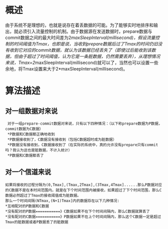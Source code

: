 概述
===

由于系统不是理想的，也就是说存在着丢数据的可能。为了能够实时地排序和输出，就必须引入流量控制的机制。由于数据源在发送数据时，prepare数据与commit数据之间的最大时间差为2*maxSleepInterval(millisecond)，假设流量控制的时间阈值为Tmax，也即是说，当收到prepare数据后过了Tmax的时间仍旧没有收到它对应的commit数据，就认为该数据已经丢失了（即使过后能收到该数据，但由于超过了时间阈值，认为它是一条脏数据，仍然需要丢弃），从理想情况来说，Tmax=2*maxSleepInterval(millisecond)就可以了，当然也可以设置一些余地，将Tmax设置来大于2*maxSleepInterval(millisecond)。  
    

算法描述
======

对一组数据对来说
------------
   
     对于一组prepare-commit数据对来说，只有以下四种情况：（以下称prepare数据为P数据，commit数据为C数据）
     *P数据和C数据都正确地收到
     *P数据接收到了，C数据没有接收到（包括C数据超时成为脏数据）
     *P数据没有接收到，C数据接收到了（在实际的系统中，真的允许没有prepare只有commit吗？我认为这也是脏数据，不计入统计）
     *P数据和C数据都丢了


对一个信道来说
-------------
    
    如果将接收的过程分隔为(0,Tmax],(Tmax,2Tmax],(3Tmax,4Tmax]......那么P数据对应的C数据不是在本时间范围内，就是在下个时间范围内被接收，如果超过了下个时间范围，那么C数据必然超过了Tmax的接收阈值成为脏数据。
    那么一个时间间隔(NTmax,(N+1)Tmax]内的数据存在以下几种情况:
    *互相配对的P数据和C数据
    *没有配对的P数据===========》C数据如果不在下个时间间隔内，那么C数据就算丢了
    *没有配对的C数据===========》P数据如果不在上个时间间隔内，那么这个C数据一定是超过Tmax的脏数据或者P数据丢了的脏数据
